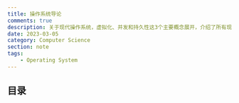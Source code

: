 ```yaml
---
title: 操作系统导论
comments: true
description: 关于现代操作系统，虚拟化、并发和持久性这3个主要概念展开，介绍了所有现代系统的主要组件（包括调度、虚拟内存管理、磁盘和I/O子系统、文件系统）
date: 2023-03-05
category: Computer Science
section: note
tags:
    - Operating System
---
```


## 目录

